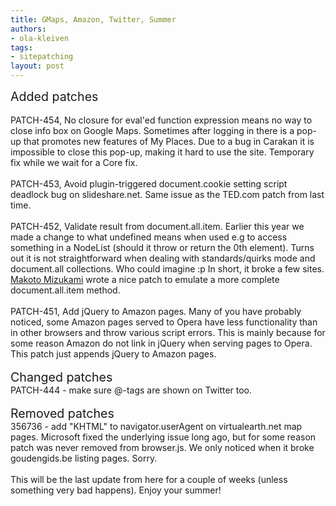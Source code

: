 ```yaml
---
title: GMaps, Amazon, Twitter, Summer
authors:
- ola-kleiven
tags:
- sitepatching
layout: post
---
```

<span style="font-size: 140%">Added patches</span><br/><br/>PATCH-454, No closure for eval&#39;ed function expression means no way to close info box on Google Maps. Sometimes after logging in there is a pop-up that promotes new features of My Places. Due to a bug in Carakan it is impossible to close this pop-up, making it hard to use the site. Temporary fix while we wait for a Core fix.<br/><br/>PATCH-453, Avoid plugin-triggered document.cookie setting script deadlock bug on slideshare.net. Same issue as the TED.com patch from last time.<br/><br/>PATCH-452, Validate result from document.all.item. Earlier this year we made a change to what undefined means when used e.g to access something in a NodeList (should it throw or return the 0th element). Turns out it is not straightforward when dealing with standards/quirks mode and document.all collections. Who could imagine :p In short, it broke a few sites. <a href="http://my.opera.com/m25686/about/" target="_blank">Makoto Mizukami</a> wrote a nice patch to emulate a more complete document.all.item method.<br/><br/>PATCH-451, Add jQuery to Amazon pages. Many of you have probably noticed, some Amazon pages served to Opera have less functionality than in other browsers and throw various script errors. This is mainly because for some reason Amazon do not link in jQuery when serving pages to Opera. This patch just appends jQuery to Amazon pages.<br/><br/><span style="font-size: 140%">Changed patches</span><br/>PATCH-444 - make sure @-tags are shown on Twitter too.<br/><br/><span style="font-size: 140%">Removed patches</span><br/>356736 - add &quot;KHTML&quot; to navigator.userAgent on virtualearth.net map pages. Microsoft fixed the underlying issue long ago, but for some reason patch was never removed from browser.js. We only noticed when it broke goudengids.be listing pages. Sorry.<br/><br/>This will be the last update from here for a couple of weeks (unless something very bad happens). Enjoy your summer!
